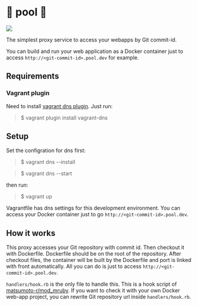 🐳 pool 🐳
===

![](http://31.media.tumblr.com/tumblr_m8pp4rlwTF1qjj2ado1_500.png)

The simplest proxy service to access your webapps by Git commit-id.

You can build and run your web application as a Docker container just to access
`http://<git-commit-id>.pool.dev` for example.

## Requirements

### Vagrant plugin

Need to install [vagrant dns plugin](https://github.com/BerlinVagrant/vagrant-dns). Just run:

> $ vagrant plugin install vagrant-dns

## Setup

Set the configration for dns first:

> $ vagrant dns --install

> $ vagrant dns --start

then run:

> $ vagrant up

Vagrantfile has dns settings for this development environment.
You can access your Docker container just to go `http://<git-commit-id>.pool.dev`.

## How it works

This proxy accesses your Git repository with commit id.
Then checkout it with Dockerfile. Dockerfile should be on the root of the
repository. After checkout files, the container will be built by the Dockerfile
and port is linked with front automatically. All you can do is just to access
`http://<git-commit-id>.pool.dev`.

`handlers/hook.rb` is the only file to handle this. This is a hook script of
[matsumoto-r/mod_mruby](https://github.com/matsumoto-r/mod_mruby).
If you want to check it with your own Docker web-app project, you can rewrite
Git repository url inside `handlers/hook.rb`.
